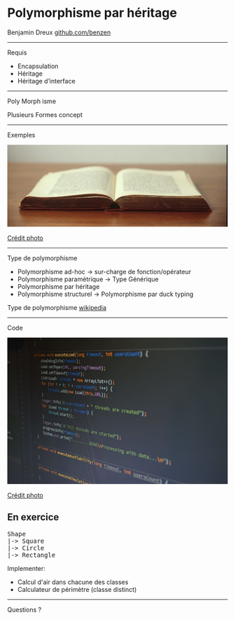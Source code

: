 Polymorphisme par héritage
======================================

Benjamin Dreux
<a href="https://github.com/benzen">github.com/benzen</a>

---

Requis

* Encapsulation
* Héritage
* Héritage d’interface

---

Poly Morph isme

Plusieurs Formes concept

---

Exemples

![livre](./images/livre.webp)

[Crédit photo](https://images.app.goo.gl/WErmWLbjrLDkmNkK6)

---

  Type de polymorphisme

  * Polymorphisme ad-hoc -> sur-charge de fonction/opérateur
  * Polymorphisme paramétrique -> Type Générique
  * Polymorphisme par héritage
  * Polymorphisme structurel -> Polymorphisme par duck typing


Type de polymorphisme [wikipedia](https://en.wikipedia.org/wiki/Polymorphism_(computer_science))

---

Code

<img src="./images/java.jpg" alt="code" width="700"/>

[Crédit photo](https://www.piqsels.com/en/public-domain-photo-srgvo )

En exercice
-------------

<pre>
Shape
|-> Square
|-> Circle
|-> Rectangle
</pre>

Implementer:
- Calcul d'air dans chacune des classes
- Calculateur de périmètre (classe distinct)

---

Questions ?

